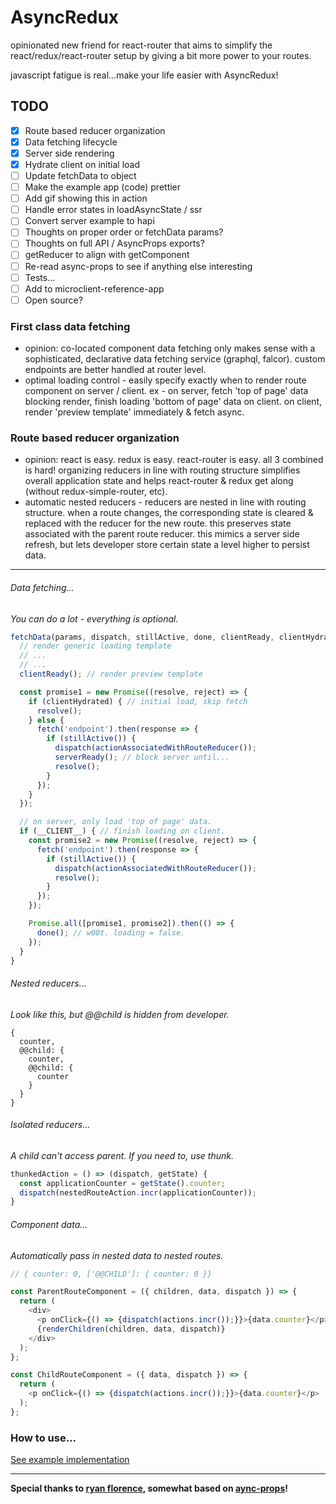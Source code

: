 # AsyncRedux

opinionated new friend for react-router that aims to simplify
the react/redux/react-router setup by giving a bit more power to your routes.

javascript fatigue is real...make your life easier with AsyncRedux!

## TODO
- [x] Route based reducer organization
- [x] Data fetching lifecycle
- [x] Server side rendering
- [x] Hydrate client on initial load
- [ ] Update fetchData to object
- [ ] Make the example app (code) prettier
- [ ] Add gif showing this in action
- [ ] Handle error states in loadAsyncState / ssr
- [ ] Convert server example to hapi
- [ ] Thoughts on proper order or fetchData params?
- [ ] Thoughts on full API / AsyncProps exports?
- [ ] getReducer to align with getComponent
- [ ] Re-read async-props to see if anything else interesting
- [ ] Tests...
- [ ] Add to microclient-reference-app
- [ ] Open source?

### First class data fetching

- opinion: co-located component data fetching only makes sense with a sophisticated, declarative data fetching service (graphql, falcor). custom endpoints are better handled at router level.
- optimal loading control - easily specify exactly when to render route component on server / client. ex - on server, fetch 'top of page' data blocking render, finish loading 'bottom of page' data on client. on client, render 'preview template' immediately & fetch async.

### Route based reducer organization

- opinion: react is easy. redux is easy. react-router is easy. all 3 combined is hard! organizing reducers in line with routing structure simplifies overall application state and helps react-router & redux get along (without redux-simple-router, etc).
- automatic nested reducers - reducers are nested in line with routing structure. when a route changes, the corresponding state is cleared & replaced with the reducer for the new route. this preserves state associated with the parent route reducer. this mimics a server side refresh, but lets developer store certain state a level higher to persist data.

---

###### Data fetching...
*You can do a lot - everything is optional.*
```javascript
fetchData(params, dispatch, stillActive, done, clientReady, clientHydrated, serverReady) {
  // render generic loading template
  // ...
  // ...
  clientReady(); // render preview template

  const promise1 = new Promise((resolve, reject) => {
    if (clientHydrated) { // initial load, skip fetch
      resolve();
    } else {
      fetch('endpoint').then(response => {
        if (stillActive()) {
          dispatch(actionAssociatedWithRouteReducer());
          serverReady(); // block server until...
          resolve();
        }
      });
    }
  });

  // on server, only load 'top of page' data.
  if (__CLIENT__) { // finish loading on client.
    const promise2 = new Promise((resolve, reject) => {
      fetch('endpoint').then(response => {
        if (stillActive()) {
          dispatch(actionAssociatedWithRouteReducer());
          resolve();
        }
      });
    });

    Promise.all([promise1, promise2]).then(() => {
      done(); // w00t. loading = false.
    });
  }
}
```

###### Nested reducers...
*Look like this, but @@child is hidden from developer.*
```
{
  counter,
  @@child: {
    counter,
    @@child: {
      counter
    }
  }
}
```

###### Isolated reducers...
*A child can't access parent. If you need to, use thunk.*
```javascript
thunkedAction = () => (dispatch, getState) {
  const applicationCounter = getState().counter;
  dispatch(nestedRouteAction.incr(applicationCounter));
}
```

###### Component data...
*Automatically pass in nested data to nested routes.*
```javascript
// { counter: 0, ['@@CHILD']: { counter: 0 }}

const ParentRouteComponent = ({ children, data, dispatch }) => {
  return (
    <div>
      <p onClick={() => {dispatch(actions.incr());}}>{data.counter}</p>
      {renderChildren(children, data, dispatch)}
    </div>
  );
};

const ChildRouteComponent = ({ data, dispatch }) => {
  return (
    <p onClick={() => {dispatch(actions.incr());}}>{data.counter}</p>
  );
};
```

### How to use...
[See example implementation]('todo')

---

**Special thanks to [ryan florence](https://github.com/ryanflorence), somewhat based on [aync-props](https://github.com/rackt/async-props)!**
